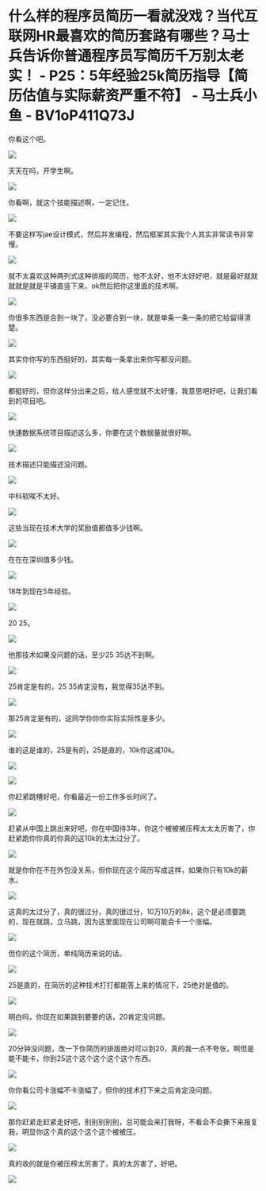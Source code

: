 # 什么样的程序员简历一看就没戏？当代互联网HR最喜欢的简历套路有哪些？马士兵告诉你普通程序员写简历千万别太老实！ - P25：5年经验25k简历指导【简历估值与实际薪资严重不符】 - 马士兵小鱼 - BV1oP411Q73J

你看这个吧。

![](img/1a68644e882cd054169cc028d1a2e033_1.png)

天天在吗，开学生啊。

![](img/1a68644e882cd054169cc028d1a2e033_3.png)

你看啊，就这个技能描述啊，一定记住。

![](img/1a68644e882cd054169cc028d1a2e033_5.png)

不要这样写jae设计模式，然后并发编程，然后框架其实我个人其实非常读书非常慢。

![](img/1a68644e882cd054169cc028d1a2e033_7.png)

就不太喜欢这种两列式这种排版的简历，他不太好，他不太好好吧，就是最好就就就就是就是平铺直竖下来，ok然后把你这里面的技术啊。



![](img/1a68644e882cd054169cc028d1a2e033_9.png)

你很多东西是合到一块了，没必要合到一块，就是单条一条一条的把它给留得清楚。

![](img/1a68644e882cd054169cc028d1a2e033_11.png)

其实你你写的东西挺好的，其实每一条拿出来你写都没问题。

![](img/1a68644e882cd054169cc028d1a2e033_13.png)

都挺好的，但你这样分出来之后，给人感觉就不太好懂，我意思吧好吧，让我们看到的项目吧。

![](img/1a68644e882cd054169cc028d1a2e033_15.png)

快速数据系统项目描述这么多，你要在这个数据量就很好啊。

![](img/1a68644e882cd054169cc028d1a2e033_17.png)

技术描述只能描述没问题。

![](img/1a68644e882cd054169cc028d1a2e033_19.png)

中科软唉不太好。

![](img/1a68644e882cd054169cc028d1a2e033_21.png)

这些当现在技术大学的奖励值都值多少钱啊。

![](img/1a68644e882cd054169cc028d1a2e033_23.png)

在在在深圳值多少钱。

![](img/1a68644e882cd054169cc028d1a2e033_25.png)

18年到现在5年经验。

![](img/1a68644e882cd054169cc028d1a2e033_27.png)

20 25。

![](img/1a68644e882cd054169cc028d1a2e033_29.png)

他那技术如果没问题的话，至少25 35达不到啊。

![](img/1a68644e882cd054169cc028d1a2e033_31.png)

25肯定是有的，25 35肯定没有，我觉得35达不到。

![](img/1a68644e882cd054169cc028d1a2e033_33.png)

那25肯定是有的，这同学你你你实际实际性是多少。

![](img/1a68644e882cd054169cc028d1a2e033_35.png)

谁的这是谁的，25是有的，25是直的，10k你这减10k。

![](img/1a68644e882cd054169cc028d1a2e033_37.png)

![](img/1a68644e882cd054169cc028d1a2e033_38.png)

你赶紧跳槽好吧，你看最近一份工作多长时间了。

![](img/1a68644e882cd054169cc028d1a2e033_40.png)

赶紧从中国上跳出来好吧，你在中国待3年，你这个被被被压榨太太太厉害了，你赶紧跑你你真的你真的这10k的太太过分了。



![](img/1a68644e882cd054169cc028d1a2e033_42.png)

就是你你在不在外包没关系，但你现在这个简历写成这样，如果你只有10k的薪水。

![](img/1a68644e882cd054169cc028d1a2e033_44.png)

这真的太过分了，真的很过分，真的很过分，10万10万的8k，这个是必须要跳的，现在就跳，立马跳，因为这里面现在公司啊可能会卡一个涨幅。



![](img/1a68644e882cd054169cc028d1a2e033_46.png)

但你的这个简历，单纯简历来说的话。

![](img/1a68644e882cd054169cc028d1a2e033_48.png)

25是直的，在简历的这种技术打打都能答上来的情况下，25绝对是值的。

![](img/1a68644e882cd054169cc028d1a2e033_50.png)

明白吗，你现在如果跳到要要的话，20肯定没问题。

![](img/1a68644e882cd054169cc028d1a2e033_52.png)

20分钟没问题，改一下你简历的排版绝对可以到20，真的我一点不夸张，啊但是能不能卡，你到25这个这个这个这个这个东西。



![](img/1a68644e882cd054169cc028d1a2e033_54.png)

你你看公司卡涨幅不卡涨幅了，但你的技术打下来之后肯定没问题。

![](img/1a68644e882cd054169cc028d1a2e033_56.png)

那你赶紧走赶紧走好吧，别别别别别，总可能会来打我呀，不看会不会撕下来报复我，明显你这个真的这个这个这个被被压。



![](img/1a68644e882cd054169cc028d1a2e033_58.png)

真的收的就是你被压榨太厉害了，真的太厉害了，好吧。

![](img/1a68644e882cd054169cc028d1a2e033_60.png)